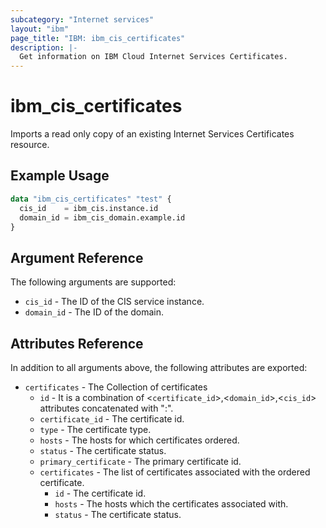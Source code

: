 ```yaml
---
subcategory: "Internet services"
layout: "ibm"
page_title: "IBM: ibm_cis_certificates"
description: |-
  Get information on IBM Cloud Internet Services Certificates.
---
```


# ibm_cis_certificates

Imports a read only copy of an existing Internet Services Certificates resource.

## Example Usage

```terraform
data "ibm_cis_certificates" "test" {
  cis_id    = ibm_cis.instance.id
  domain_id = ibm_cis_domain.example.id
}
```

## Argument Reference

The following arguments are supported:

- `cis_id` - The ID of the CIS service instance.
- `domain_id` - The ID of the domain.

## Attributes Reference

In addition to all arguments above, the following attributes are exported:

- `certificates` - The Collection of certificates
  - `id` - It is a combination of <`certificate_id`>,<`domain_id`>,<`cis_id`> attributes concatenated with ":".
  - `certificate_id` - The certificate id.
  - `type` - The certificate type.
  - `hosts` - The hosts for which certificates ordered.
  - `status` - The certificate status.
  - `primary_certificate` - The primary certificate id.
  - `certificates` - The list of certificates associated with the ordered certificate.
    - `id` - The certificate id.
    - `hosts` - The hosts which the certificates associated with.
    - `status` - The certificate status.
